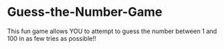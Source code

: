 # Guess-the-Number-Game
This fun game allows YOU to attempt to guess the number between 1 and 100 in as few tries as possible!!
